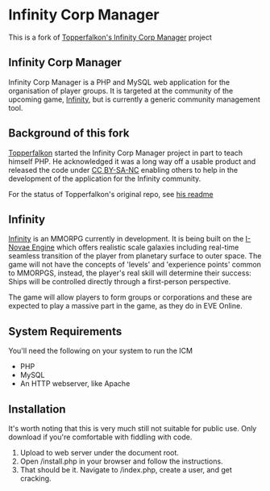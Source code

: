 Infinity Corp Manager
=====================

This is a fork of [Topperfalkon's Infinity Corp Manager](http://github.com/Topperfalkon/Infinity_Corp_Manager) project

Infinity Corp Manager
---------------------

Infinity Corp Manager is a PHP and MySQL web application for the organisation of player groups. It is targeted at the community of the upcoming game, [Infinity](#infinity), but is currently a generic community management tool.

Background of this fork
-----------------------

[Topperfalkon](http://github.com/Topperfalkon) started the Infinity Corp Manager project in part to teach himself PHP.
He acknowledged it was a long way off a usable product and released the code under [CC BY-SA-NC](http://creativecommons.org/licenses/by-nc-sa/3.0/) enabling others to help in the development of the application for the Infinity community.

For the status of Topperfalkon's original repo, see [his readme](https://github.com/Topperfalkon/Infinity_Corp_Manager/blob/master/README.md)

Infinity
-----------------------------

[Infinity](http://www.infinity-universe.com/) is an MMORPG currently in development. It is being built on the [I-Novae Engine](http://www.inovaestudios.com/technology.htm) which offers realistic scale galaxies including real-time seamless transition of the player from planetary surface to outer space.
The game will not have the concepts of 'levels' and 'experience points' common to MMORPGS, instead, the player's real skill will determine their success: Ships will be controlled directly through a first-person perspective.

The game will allow players to form groups or corporations and these are expected to play a massive part in the game, as they do in EVE Online.

System Requirements
-------------------

You'll need the following on your system to run the ICM
* PHP
* MySQL
* An HTTP webserver, like Apache

Installation
------------

It's worth noting that this is very much still not suitable for public use. Only download if you're comfortable with fiddling with code.

1. Upload to web server under the document root.
2. Open /install.php in your browser and follow the instructions.
3. That should be it. Navigate to /index.php, create a user, and get cracking.